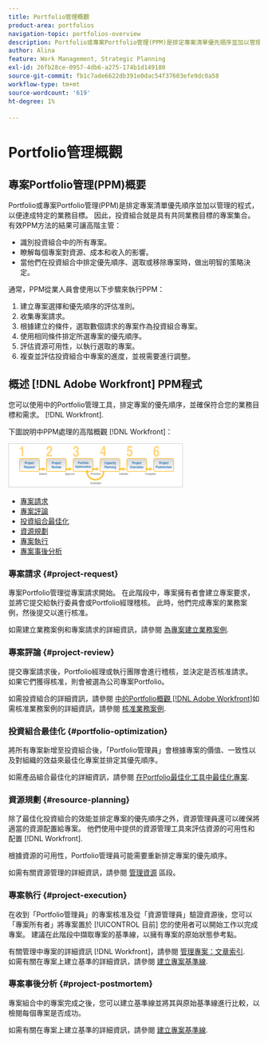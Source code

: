 ```yaml
---
title: Portfolio管理概觀
product-area: portfolios
navigation-topic: portfolios-overview
description: Portfolio或專案Portfolio管理(PPM)是排定專案清單優先順序並加以管理的程式，以便達成特定的業務目標。 投資組合是具有共同業務目標的專案集合。
author: Alina
feature: Work Management, Strategic Planning
exl-id: 26fb28ce-0957-4db6-a275-174b1d149180
source-git-commit: fb1c7ade6622db391e0dac54f37603efe9dc0a58
workflow-type: tm+mt
source-wordcount: '619'
ht-degree: 1%

---
```


# Portfolio管理概觀

## 專案Portfolio管理(PPM)概要

Portfolio或專案Portfolio管理(PPM)是排定專案清單優先順序並加以管理的程式，以便達成特定的業務目標。 因此，投資組合就是具有共同業務目標的專案集合。 有效PPM方法的結果可讓高階主管：

* 識別投資組合中的所有專案。
* 瞭解每個專案對資源、成本和收入的影響。
* 當他們在投資組合中排定優先順序、選取或移除專案時，做出明智的策略決定。

通常，PPM從業人員會使用以下步驟來執行PPM：

1. 建立專案選擇和優先順序的評估准則。
1. 收集專案請求。
1. 根據建立的條件，選取數個請求的專案作為投資組合專案。
1. 使用相同條件排定所選專案的優先順序。
1. 評估資源可用性，以執行選取的專案。
1. 複查並評估投資組合中專案的進度，並視需要進行調整。

## 概述 [!DNL Adobe Workfront] PPM程式

您可以使用中的Portfolio管理工具，排定專案的優先順序，並確保符合您的業務目標和需求。 [!DNL Workfront].

下圖說明中PPM處理的高階概觀 [!DNL Workfront]：

![](assets/pm1-350x88.png)

* [專案請求](#project-request)
* [專案評論](#project-review)
* [投資組合最佳化](#portfolio-optimization)
* [資源規劃](#resource-planning)
* [專案執行](#project-execution)
* [專案事後分析](#project-postmortem)

### 專案請求 {#project-request}

專案Portfolio管理從專案請求開始。 在此階段中，專案擁有者會建立專案要求，並將它提交給執行委員會或Portfolio經理稽核。 此時，他們完成專案的業務案例，然後提交以進行核准。

如需建立業務案例和專案請求的詳細資訊，請參閱 [為專案建立業務案例](../../../manage-work/projects/define-a-business-case/create-business-case.md).

### 專案評論 {#project-review}

提交專案請求後，Portfolio經理或執行團隊會進行稽核，並決定是否核准請求。 如果它們獲得核准，則會被選為公司專案Portfolio。

如需投資組合的詳細資訊，請參閱 [中的Portfolio概觀 [!DNL Adobe Workfront]](../../../manage-work/portfolios/portfolios-overview/portfolio-overview.md)如需核准業務案例的詳細資訊，請參閱 [核准業務案例](../../../manage-work/projects/define-a-business-case/approve-business-case.md).

### 投資組合最佳化 {#portfolio-optimization}

將所有專案新增至投資組合後，「Portfolio管理員」會根據專案的價值、一致性以及對組織的效益來最佳化專案並排定其優先順序。

如需產品組合最佳化的詳細資訊，請參閱 [在Portfolio最佳化工具中最佳化專案](../../../manage-work/portfolios/portfolio-optimizer/optimize-projects-in-portfolio-optimizer.md).

### 資源規劃 {#resource-planning}

除了最佳化投資組合的效能並排定專案的優先順序之外，資源管理員還可以確保將適當的資源配置給專案。 他們使用中提供的資源管理工具來評估資源的可用性和配置 [!DNL Workfront].

根據資源的可用性，Portfolio管理員可能需要重新排定專案的優先順序。

如需有關資源管理的詳細資訊，請參閱 [管理資源](../../../resource-mgmt/manage-resources.md) 區段。

### 專案執行 {#project-execution}

在收到「Portfolio管理員」的專案核准及從「資源管理員」驗證資源後，您可以「專案所有者」將專案置於 [!UICONTROL 目前] 您的使用者可以開始工作以完成專案。 建議在此階段中擷取專案的基準線，以擁有專案的原始狀態參考點。

有關管理中專案的詳細資訊 [!DNL Workfront]，請參閱 [管理專案：文章索引](../../../manage-work/projects/manage-projects/manage-projects-overview.md).\
如需有關在專案上建立基準的詳細資訊，請參閱 [建立專案基準線](../../../manage-work/projects/create-projects/create-baselines.md).

### 專案事後分析 {#project-postmortem}

專案組合中的專案完成之後，您可以建立基準線並將其與原始基準線進行比較，以檢閱每個專案是否成功。

如需有關在專案上建立基準的詳細資訊，請參閱 [建立專案基準線](../../../manage-work/projects/create-projects/create-baselines.md).
